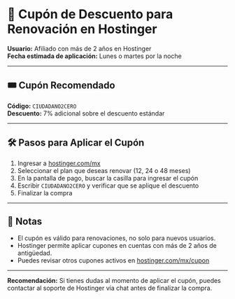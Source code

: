 # 🧾 Cupón de Descuento para Renovación en Hostinger

**Usuario:** Afiliado con más de 2 años en Hostinger  
**Fecha estimada de aplicación:** Lunes o martes por la noche

---

## 🎟️ Cupón Recomendado

**Código:** `CIUDADANO2CERO`  
**Descuento:** 7% adicional sobre el descuento estándar

---

## 🛠️ Pasos para Aplicar el Cupón

1. Ingresar a [hostinger.com/mx](https://www.hostinger.com/mx)
2. Seleccionar el plan que deseas renovar (12, 24 o 48 meses)
3. En la pantalla de pago, buscar la casilla para ingresar el cupón
4. Escribir `CIUDADANO2CERO` y verificar que se aplique el descuento
5. Finalizar la compra

---

## 📌 Notas

- El cupón es válido para renovaciones, no solo para nuevos usuarios.
- Hostinger permite aplicar cupones en cuentas con más de 2 años de antigüedad.
- Puedes revisar otros cupones activos en [hostinger.com/mx/cupon](https://www.hostinger.com/mx/cupon)

---

**Recomendación:** Si tienes dudas al momento de aplicar el cupón, puedes contactar al soporte de Hostinger vía chat antes de finalizar la compra.

